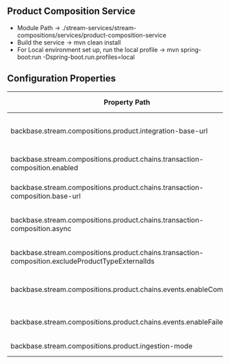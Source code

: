 ## Product Composition Service
* Module Path -> ./stream-services/stream-compositions/services/product-composition-service
* Build the service -> mvn clean install
* For Local environment set up, run the local profile -> mvn spring-boot:run -Dspring-boot.run.profiles=local

## Configuration Properties

| Property Path  | Property Description |
   | ------------- | ------------- |
backbase.stream.compositions.product.integration-base-url | The Integration base url, which pulls the data from core
backbase.stream.compositions.product.chains.transaction-composition.enabled | The toggle for chaining to be enabled/disabled
backbase.stream.compositions.product.chains.transaction-composition.base-url | The transaction composition service base url
backbase.stream.compositions.product.chains.transaction-composition.async | The toggle for composition chaining to be async or sync
backbase.stream.compositions.product.chains.transaction-composition.excludeProductTypeExternalIds | The Product Types to be excluded during chaining
backbase.stream.compositions.product.chains.events.enableCompleted | The toggle for enabling events on composition completion
backbase.stream.compositions.product.chains.events.enableFailed | The toggle for enabling events on composition failure
backbase.stream.compositions.product.ingestion-mode | The Ingestion mode [UPDATE,REPLACE]

